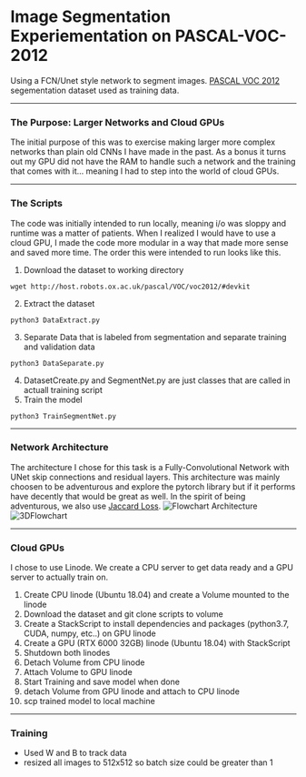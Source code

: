 # Image Segmentation Experiementation on PASCAL-VOC-2012
Using a FCN/Unet style network to segment images.  [PASCAL VOC 2012](http://host.robots.ox.ac.uk/pascal/VOC/voc2012/) segementation dataset used as training data.
____
### The Purpose: Larger Networks and Cloud GPUs
The initial purpose of this was to exercise making larger more complex networks than plain old CNNs I have made in the past. As a bonus it turns out my GPU did not have the RAM to handle such a network and the training that comes with it... meaning I had to step into the world of cloud GPUs.
___
### The Scripts
The code was initially intended to run locally, meaning i/o was sloppy and runtime was a matter of patients. When I realized I would have to use a cloud GPU, I made the code more modular in a way that made more sense and saved more time. The order this were intended to run looks like this.

1. Download the dataset to working directory
 ```
 wget http://host.robots.ox.ac.uk/pascal/VOC/voc2012/#devkit
 ```
 2. Extract the dataset
 ```
 python3 DataExtract.py
 ````
 3. Separate Data that is labeled from segmentation and separate training and validation data
 ```
 python3 DataSeparate.py
 ```
 4. DatasetCreate.py and SegmentNet.py are just classes that are called in actuall training script
 5. Train the model
 ```
 python3 TrainSegmentNet.py
 ```
 ___
 ### Network Architecture
 The architecture I chose for this task is a Fully-Convolutional Network with UNet skip connections and residual layers. This architecture was mainly choosen to be adventurous and explore the pytorch library but if it performs have decently that would be great as well. In the spirit of being adventurous, we also use [Jaccard Loss](https://github.com/kevinzakka/pytorch-goodies/blob/master/losses.py).
 ![Flowchart Architecture](SegmentNet_flat.png)
 ![3DFlowchart](3DSegmentNet.png)
 
 ___
 ### Cloud GPUs
 I chose to use Linode. We create a CPU server to get data ready and a GPU server to actually train on.
 1. Create CPU linode (Ubuntu 18.04) and create a Volume mounted to the linode
 2. Download the dataset and git clone scripts to volume
 3. Create a StackScript to install dependencies and packages (python3.7, CUDA, numpy, etc..) on GPU linode
 4. Create a GPU (RTX 6000 32GB) linode (Ubuntu 18.04) with StackScript
 6. Shutdown both linodes
 7. Detach Volume from CPU linode
 8. Attach Volume to GPU linode
 9. Start Training and save model when done
 10. detach Volume from GPU linode and attach to CPU linode
 11. scp trained model to local machine
 ___
 ### Training
 * Used W and B to track data
 * resized all images to 512x512 so batch size could be greater than 1
